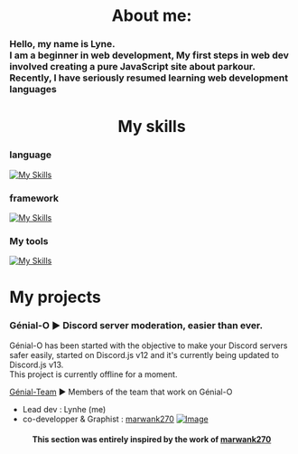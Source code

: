 <h1 align="center">About me: </h1>

<h3> Hello, my name is Lyne. <br/> 
I am a beginner in web development, My first steps in web dev involved creating a pure JavaScript site about parkour.<br/> 
Recently, I have seriously resumed learning web development languages </h3>


<h1 align="center"> My skills </h1>
<h3> language </h2>

[![My Skills](https://skillicons.dev/icons?i=html,css,js&perline=3)](https://skillicons.dev)

<h3> framework </h2>

[![My Skills](https://skillicons.dev/icons?i=nodejs,nuxt,vue,discordjs)](https://skillicons.dev)

<h3>My tools </h2>

[![My Skills](https://skillicons.dev/icons?i=webstorm,mongodb,obsidian)](https://skillicons.dev)

<h1> My projects </h1>

 <h3> Génial-O ► Discord server moderation, easier than ever. </h3> 

Génial-O has been started with the objective to make your Discord servers safer easily, started on Discord.js v12 and it's currently being updated to Discord.js v13. \
This project is currently offline for a moment.

[Génial-Team](https://github.com/Genial-Team) ► Members of the team that work on Génial-O
* Lead dev : Lynhe (me)
* co-developper  & Graphist : [marwank270](https://github.com/marwank270)
  [![Image](https://i.goopics.net/4jweiz.png)](https://goopics.net/i/4jweiz)

<h4 align="center"> This section was entirely inspired by the work of <a href="https://github.com/marwank270">marwank270</a> </h4>
